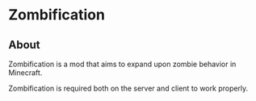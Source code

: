 # Zombification

## About
Zombification is a mod that aims to expand upon zombie behavior in Minecraft.

Zombification is required both on the server and client to work properly.